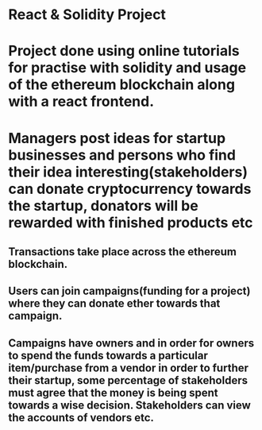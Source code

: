 # React & Solidity Project
# Project done using online tutorials for practise with solidity and usage of the ethereum blockchain along with a react frontend.
# Managers post ideas for startup businesses and persons who find their idea interesting(stakeholders) can donate cryptocurrency towards the startup, donators will be rewarded with finished products etc

## Transactions take place across the ethereum blockchain.
## Users can join campaigns(funding for a project) where they can donate ether towards that campaign.
## Campaigns have owners and in order for owners to spend the funds towards a particular item/purchase from a vendor in order to further their startup, some percentage of stakeholders must agree that the money is being spent towards a wise decision. Stakeholders can view the accounts of vendors etc.
